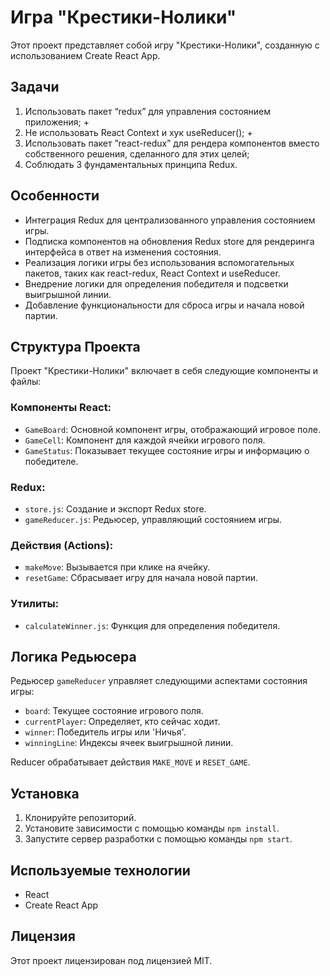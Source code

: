 # Игра "Крестики-Нолики"

Этот проект представляет собой игру "Крестики-Нолики", созданную с использованием Create React App.

## Задачи

1. Использовать пакет “redux” для управления состоянием приложения; +
2. Не использовать React Context и хук useReducer(); +
3. Использовать пакет ”react-redux” для рендера компонентов вместо собственного решения, 
сделанного для этих целей;
4. Соблюдать 3 фундаментальных принципа Redux.

 ## Особенности

- Интеграция Redux для централизованного управления состоянием игры.
- Подписка компонентов на обновления Redux store для рендеринга интерфейса 
в ответ на изменения состояния.
- Реализация логики игры без использования вспомогательных пакетов, таких как react-redux,
React Context и useReducer.
- Внедрение логики для определения победителя и подсветки выигрышной линии.
- Добавление функциональности для сброса игры и начала новой партии.


 ## Структура Проекта

Проект "Крестики-Нолики" включает в себя следующие компоненты и файлы:

### Компоненты React:
- `GameBoard`: Основной компонент игры, отображающий игровое поле.
- `GameCell`: Компонент для каждой ячейки игрового поля.
- `GameStatus`: Показывает текущее состояние игры и информацию о победителе.

### Redux:
- `store.js`: Создание и экспорт Redux store.
- `gameReducer.js`: Редьюсер, управляющий состоянием игры.

### Действия (Actions):
- `makeMove`: Вызывается при клике на ячейку.
- `resetGame`: Сбрасывает игру для начала новой партии.

### Утилиты:
- `calculateWinner.js`: Функция для определения победителя.

## Логика Редьюсера

Редьюсер `gameReducer` управляет следующими аспектами состояния игры:

- `board`: Текущее состояние игрового поля.
- `currentPlayer`: Определяет, кто сейчас ходит.
- `winner`: Победитель игры или 'Ничья'.
- `winningLine`: Индексы ячеек выигрышной линии.

Reducer обрабатывает действия `MAKE_MOVE` и `RESET_GAME`.

## Установка

1. Клонируйте репозиторий.
2. Установите зависимости с помощью команды `npm install`.
3. Запустите сервер разработки с помощью команды `npm start`.

## Используемые технологии

- React
- Create React App

## Лицензия

Этот проект лицензирован под лицензией MIT.
